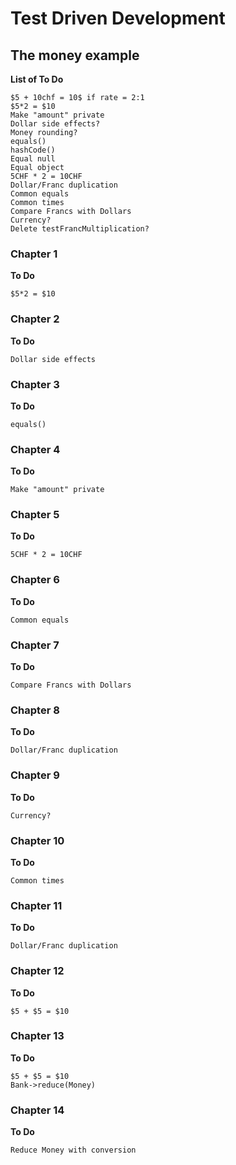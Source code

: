 # Test Driven Development
## The money example
**List of To Do**
````text
$5 + 10chf = 10$ if rate = 2:1
$5*2 = $10
Make "amount" private
Dollar side effects?
Money rounding?
equals()
hashCode()
Equal null
Equal object
5CHF * 2 = 10CHF
Dollar/Franc duplication
Common equals
Common times
Compare Francs with Dollars
Currency?
Delete testFrancMultiplication?
````
### Chapter 1
**To Do**
````text
$5*2 = $10
````
### Chapter 2
**To Do**
````text
Dollar side effects
````
### Chapter 3
**To Do**
````text
equals()
````
### Chapter 4
**To Do**
````text
Make "amount" private
````
### Chapter 5
**To Do**
````text
5CHF * 2 = 10CHF
````
### Chapter 6
**To Do**
````text
Common equals
````
### Chapter 7
**To Do**
````text
Compare Francs with Dollars
````
### Chapter 8
**To Do**
````text
Dollar/Franc duplication
````
### Chapter 9
**To Do**
````text
Currency?
````
### Chapter 10
**To Do**
````text
Common times
````
### Chapter 11
**To Do**
````text
Dollar/Franc duplication
````
### Chapter 12
**To Do**
````text
$5 + $5 = $10
````

### Chapter 13
**To Do**
````text
$5 + $5 = $10
Bank->reduce(Money)
````

### Chapter 14
**To Do**
````text
Reduce Money with conversion
````
